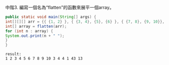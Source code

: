 中階3.
編寫一個名為“flatten”的函數來展平一個array。

```java
public static void main(String[] args) {
int[][][] arr = {{ {1, 2} }, { {3, 4}, {5}, {6} }, { {7, 8}, {9, 10}}, {{3, 4}, {4, 1}}, {{}, {43, 13}}};
int[] array = flatten(arr);
for (int n : array) {
System.out.print(n + " ");
}
}

```

```text
result:
1 2 3 4 5 6 7 8 9 10 3 4 4 1 43 13
```





